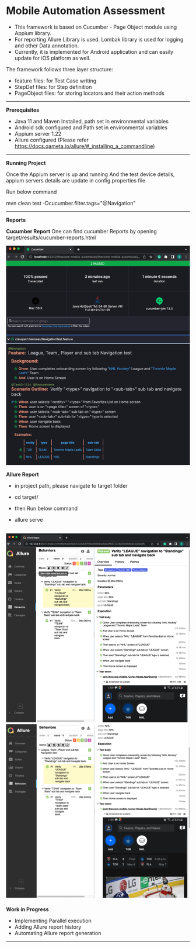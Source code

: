 # Mobile Automation Assessment

* This framework is based on Cucumber - Page Object module using Appium library.
* For reporting Allure Library is used. Lombak library is used for logging and other Data annotation.
* Currently, it is implemented for Android application and can easily update for iOS platform as well.

The framework follows three layer structure:
* feature files: for Test Case writing
* StepDef files: for Step definition
* PageObject files: for storing locators and their action methods

------------------------------------------------------------
**Prerequisites**

* Java 11 and Maven Installed, path set in environmental variables
* Android sdk configured and Path set in environmental variables
* Appium server 1.22
* Allure configured
(Please refer https://docs.qameta.io/allure/#_installing_a_commandline)

------------------------------------------------------------
**Running Project**

Once the Appium server is up and running
And the test device details, appium servers details are update in config.properties file

Run below command

mvn clean test -Dcucumber.filter.tags="@Navigation"

------------------------------------------------------------
**Reports**

**Cucumber Report**
One can find cucumber Reports by opening target/results/cucumber-reports.html

![image](https://github.com/SomeshAutomation/MobileAssesment/blob/master/CucumberReport.png)


**Allure Report**
* in project path, please navigate to target folder 
- cd target/
* then Run below command
- allure serve

![image](https://github.com/SomeshAutomation/MobileAssesment/blob/master/AllureReport1.png)
![image](https://github.com/SomeshAutomation/MobileAssesment/blob/master/AllureReport2.png)
------------------------------------------------------------

**Work in Progress**
* Implementing Parallel execution 
* Adding Allure report history
* Automating Allure report generation

------------------------------------------------------------



